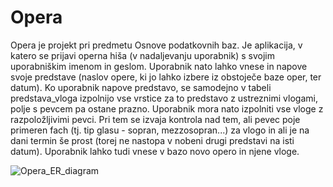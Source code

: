 # Opera
Opera je projekt pri predmetu Osnove podatkovnih baz. Je aplikacija, v katero se prijavi operna hiša (v nadaljevanju uporabnik)
s svojim uporabniškim imenom in geslom. Uporabnik nato lahko vnese in napove svoje predstave (naslov opere, ki jo lahko izbere iz obstoječe baze oper, ter datum). Ko uporabnik napove predstavo, se samodejno v tabeli predstava_vloga izpolnijo vse vrstice za to predstavo z ustreznimi vlogami, polje s pevcem pa ostane prazno. Uporabnik mora nato izpolniti vse vloge z razpoložljivimi pevci. Pri tem se izvaja kontrola nad tem, ali pevec poje primeren fach (tj. tip glasu - sopran, mezzosopran...) za vlogo in ali je na dani termin še prost (torej ne nastopa v nobeni drugi predstavi na isti datum). Uporabnik lahko tudi vnese v bazo novo opero in njene vloge.

![Opera_ER_diagram](https://github.com/TurkAndreja/Opera-/assets/49947132/4aed20c2-ee2b-4712-b53b-c6d29e037ab4)
